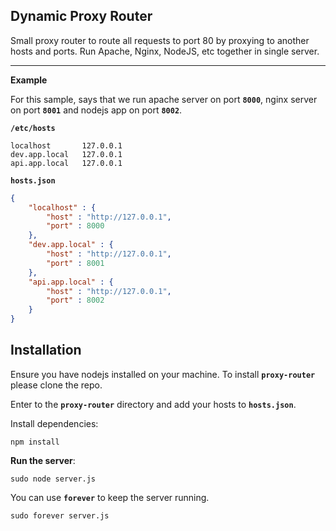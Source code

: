 ## **Dynamic Proxy Router**

Small proxy router to route all requests to port 80 by proxying to another hosts and ports.
Run Apache, Nginx, NodeJS, etc together in single server.

***
**Example**

For this sample, says that we run apache server on port **`8000`**, nginx server on port **`8001`** and nodejs app on port **`8002`**. 

**`/etc/hosts`**

```
localhost       127.0.0.1
dev.app.local   127.0.0.1
api.app.local   127.0.0.1
```

**`hosts.json`**

```json
{
    "localhost" : {
        "host" : "http://127.0.0.1",
        "port" : 8000
    },
    "dev.app.local" : {
        "host" : "http://127.0.0.1",
        "port" : 8001
    },
    "api.app.local" : {
        "host" : "http://127.0.0.1",
        "port" : 8002
    }
}
```

## **Installation**

Ensure you have nodejs installed on your machine. To install **`proxy-router`** please clone the repo.
 
Enter to the **`proxy-router`** directory and add your hosts to **`hosts.json`**.

Install dependencies:

```
npm install
```

**Run the server**:

```
sudo node server.js
```

You can use **`forever`** to keep the server running.

```
sudo forever server.js
```
